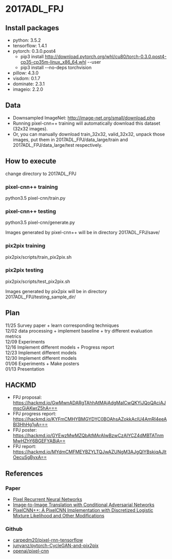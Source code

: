 # 2017ADL_FPJ
## Install packages
- python: 3.5.2  
- tensorflow: 1.4.1  
- pytorch: 0.3.0.post4
  - pip3 install http://download.pytorch.org/whl/cu80/torch-0.3.0.post4-cp35-cp35m-linux_x86_64.whl --user
  - pip3 install --no-deps torchvision
- pillow: 4.3.0
- visdom: 0.1.7
- dominate: 2.3.1
- imageio: 2.2.0

## Data
- Downsampled ImageNet: http://image-net.org/small/download.php
- Running pixel-cnn++ training will automatically download this dataset (32x32 images).
- Or, you can manually download train_32x32, valid_32x32, unpack those images, put them in 2017ADL_FPJ/data_large/train and 2017ADL_FPJ/data_large/test respectively.

## How to execute

change directory to 2017ADL_FPJ

### pixel-cnn++ training
python3.5 pixel-cnn/train.py
### pixel-cnn++ testing
python3.5 pixel-cnn/generate.py

Images generated by pixel-cnn++ will be in directory 2017ADL_FPJ/save/

### pix2pix training
pix2pix/scripts/train_pix2pix.sh
### pix2pix testing
pix2pix/scripts/test_pix2pix.sh

Images generated by pix2pix will be in directory 2017ADL_FPJ/testing_sample_dir/

## Plan
11/25 Survey paper + learn corresponding techniques  
12/02 data processing + implement baseline + try different evaluation metrics  
12/09 Experiments  
12/16 Implement different models + Progress report  
12/23 Implement different models  
12/30 Implement different models  
01/06 Experiments + Make posters  
01/13 Presentation  

## HACKMD
- FPJ proposal: https://hackmd.io/GwMwnADARgTAhhAtMAjAdgMaICwQKYiJQoQAciAJmscGiAKwrZ5hA===  
- FPJ progress report: https://hackmd.io/KYFmCMHYBMGYDYC0BOAhsAZokkAcIU4AmRI4eeABl3HhHg1yA===  
- FPJ poster: https://hackmd.io/GYEwzMwMZQbAtMArAIwBzwCzAIYCZ4dMBTATnmMwHZhY6BGEFYABiA==
- FPJ report: https://hackmd.io/MYdmCMFMEYBZYLTQJwAZUNgM3AJgQIYBskiqAJltOecuSgByxA==

## References
### Paper   
- [Pixel Recurrent Neural Networks](https://arxiv.org/pdf/1601.06759.pdf)  
- [Image-to-Image Translation with Conditional Adversarial Networks](https://arxiv.org/pdf/1611.07004v1.pdf)  
- [PixelCNN++: A PixelCNN Implementation with Discretized Logistic Mixture Likelihood and Other Modifications](https://arxiv.org/pdf/1701.05517.pdf)
### Github  
- [carpedm20/pixel-rnn-tensorflow](https://github.com/carpedm20/pixel-rnn-tensorflow)  
- [junyanz/pytorch-CycleGAN-and-pix2pix](https://github.com/junyanz/pytorch-CycleGAN-and-pix2pix)  
- [openai/pixel-cnn](https://github.com/openai/pixel-cnn)
